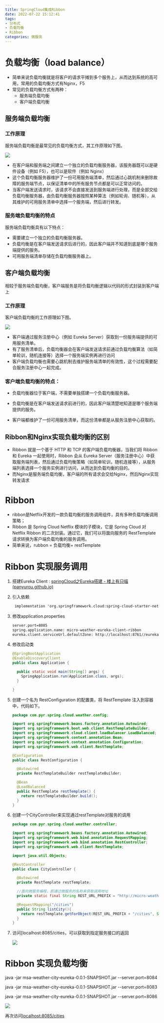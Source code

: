 ```yaml
---
title: SpringCloud集成Ribbon
date: 2022-07-22 15:12:41
tags:
- 分布式
- 负载均衡
- Ribbon
categories: 微服务
---
```


# 负载均衡（load balance）

- 简单来说负载均衡就是将客户的请求平摊到多个服务上，从而达到系统的高可用，常用的负载均衡方式有Nginx，F5
- 常见的负载均衡方式有两种：
  - 服务端负载均衡
  - 客户端负载均衡

## 服务端负载均衡

### 工作原理

服务端负载均衡是最常见的负载均衡方式，其工作原理如下图。

![](https://tva1.sinaimg.cn/large/e6c9d24ely1h5gfl3w6dij21c80esgmc.jpg)

- 在客户端和服务端之间建立一个独立的负载均衡服务器，该服务器既可以是硬件设备（例如 F5），也可以是软件（例如 Nginx）
- 这个负载均衡服务器维护了一份可用服务端清单，然后通过心跳机制来删除故障的服务端节点，以保证清单中的所有服务节点都是可以正常访问的。
- 当客户端发送请求时，该请求不会直接发送到服务端进行处理，而是全部交给负载均衡服务器，由负载均衡服务器按照某种算法（例如轮询、随机等），从其维护的可用服务清单中选择一个服务端，然后进行转发。



### 服务端负载均衡的特点

服务端负载均衡具有以下特点：

- 需要建立一个独立的负载均衡服务器。
- 负载均衡是在客户端发送请求后进行的，因此客户端并不知道到底是哪个服务端提供的服务。
- 可用服务端清单存储在负载均衡服务器上。



## 客户端负载均衡

相较于服务端负载均衡，客户端服务是将负载均衡逻辑以代码的形式封装到客户端上

### 工作原理

客户端负载均衡的工作原理如下图。

![](https://tva1.sinaimg.cn/large/e6c9d24ely1h5gfnxge7ij21cu0iy0ub.jpg)

- 客户端通过服务注册中心（例如 Eureka Server）获取到一份服务端提供的可用服务清单。
- 有了服务清单后，负载均衡器会在客户端发送请求前通过负载均衡算法（如简单轮训，随机连接等）选择一个服务端实例再进行访问
- 客户端负载均衡也需要心跳机制去维护服务端清单的有效性，这个过程需要配合服务注册中心一起完成。



### 客户端负载均衡的特点：

- 负载均衡器位于客户端，不需要单独搭建一个负载均衡服务器。

- 负载均衡是在客户端发送请求前进行的，因此客户端清楚地知道是哪个服务端提供的服务。

- 客户端都维护了一份可用服务清单，而这份清单都是从服务注册中心获取的。

  

## Ribbon和Nginx实现负载均衡的区别

- Ribbon 就是一个基于 HTTP 和 TCP 的客户端负载均衡器，当我们将 Ribbon 和 Eureka 一起使用时，Ribbon 会从 Eureka Server（服务注册中心）中获取服务端列表，然后通过负载均衡策略（如简单轮训，随机连接等），从服务端列表选择一个服务实例进行访问，从而达到负载均衡的目的。
- 而Nginx是服务端负载均衡，客户端的所有请求会交给Nginx，然后Nginx实现转发请求



# Ribbon

- ribbon是Netflix开发的一款负载均衡的服务调用组件，具有多种负载均衡调用策略； 
- Ribbon 是 Spring Cloud Netflix 模块的子模块，它是 Spring Cloud 对 Netflix Ribbon 的二次封装。通过它，我们可以将面向服务的 RestTemplate请求转换为客户端负载均衡的服务调用。
- 简单来说，rubbon = 负载均衡+ restTemplate



# Ribbon 实现服务调用

1. 搭建Eureka Client : [springCloud之Eureka搭建 - 楼上有只喵 (panyurou.github.io)](https://panyurou.github.io/2022/08/17/springCloud之Eureka搭建/)

2. 引入依赖

   ```xml
   	implementation 'org.springframework.cloud:spring-cloud-starter-netflix-ribbon'
   ```

3. 修改application.properties

   ```xml
   server.port=8085
   spring.application.name: micro-weather-eureka-client-ribbon
   eureka.client.serviceUrl.defaultZone: http://localhost:8761//eureka/
   ```

4. 修改启动类

   ```java
   @SpringBootApplication
   @EnableDiscoveryClient
   public class Application {
   
     public static void main(String[] args) {
       SpringApplication.run(Application.class, args);
     }
   
   }
   ```

   

5. 创建一个名为 RestConfiguration 的配置类，将 RestTemplate 注入到容器中，代码如下。

   ```java
   package com.pyr.spring.cloud.weather.config;
   
   import org.springframework.beans.factory.annotation.Autowired;
   import org.springframework.boot.web.client.RestTemplateBuilder;
   import org.springframework.cloud.client.loadbalancer.LoadBalanced;
   import org.springframework.context.annotation.Bean;
   import org.springframework.context.annotation.Configuration;
   import org.springframework.web.client.RestTemplate;
   
   @Configuration
   public class RestConfiguration {
   
     @Autowired
     private RestTemplateBuilder restTemplateBuilder;
   
     @Bean
     @LoadBalanced
     public RestTemplate restTemplate() {
       return restTemplateBuilder.build();
     }
   }
   ```

5. 创建一个CityController来实现通过restTemplate对服务的调用

   ```java
   package com.pyr.spring.cloud.weather.controller;
   
   import org.springframework.beans.factory.annotation.Autowired;
   import org.springframework.web.bind.annotation.RequestMapping;
   import org.springframework.web.bind.annotation.RestController;
   import org.springframework.web.client.RestTemplate;
   
   import java.util.Objects;
   
   @RestController
   public class CityController {
   
     @Autowired
     private RestTemplate restTemplate;
   
     //面向微服务编程，即通过微服务的名称来获取调用地址
     private static final String REST_URL_PREFIX = "http://micro-weather-city-eureka";
   
     @RequestMapping("/cities")
     public String listCity(){
       return restTemplate.getForObject(REST_URL_PREFIX + "/cities", String.class);
     }
   }
   ```

6. 访问[localhost:8085/cities，可以获取到指定服务接口的返回

   ![](https://tva1.sinaimg.cn/large/e6c9d24ely1h5fwyit95lj21pw0rq19k.jpg)



# Ribbon 实现负载均衡

java -jar msa-weather-city-eureka-0.0.1-SNAPSHOT.jar --server.port=8084

java -jar msa-weather-city-eureka-0.0.1-SNAPSHOT.jar --server.port=8083

java -jar msa-weather-city-eureka-0.0.1-SNAPSHOT.jar --server.port=8086

![](https://tva1.sinaimg.cn/large/e6c9d24ely1h5fx0ogvwhj21we0u0wl7.jpg)

再次访问[localhost:8085/cities](http://localhost:8085/cities)
